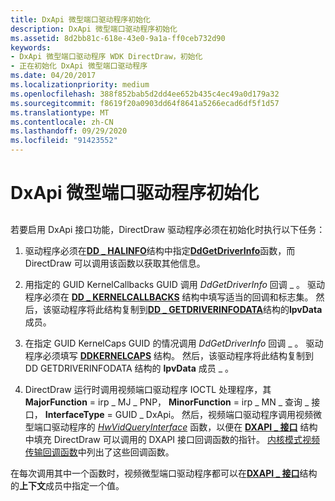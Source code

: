 ```yaml
---
title: DxApi 微型端口驱动程序初始化
description: DxApi 微型端口驱动程序初始化
ms.assetid: 8d2bb81c-618e-43e0-9a1a-ff0ceb732d90
keywords:
- DxApi 微型端口驱动程序 WDK DirectDraw，初始化
- 正在初始化 DxApi 微型端口驱动程序
ms.date: 04/20/2017
ms.localizationpriority: medium
ms.openlocfilehash: 388f852bab5d2dd4ee652b435c4ec49a0d179a32
ms.sourcegitcommit: f8619f20a0903dd64f8641a5266ecad6df5f1d57
ms.translationtype: MT
ms.contentlocale: zh-CN
ms.lasthandoff: 09/29/2020
ms.locfileid: "91423552"
---
```

# <a name="dxapi-miniport-driver-initialization"></a>DxApi 微型端口驱动程序初始化


## <span id="ddk_dxapi_miniport_driver_initialization_gg"></span><span id="DDK_DXAPI_MINIPORT_DRIVER_INITIALIZATION_GG"></span>


若要启用 DxApi 接口功能，DirectDraw 驱动程序必须在初始化时执行以下任务：

1.  驱动程序必须在[**DD \_ HALINFO**](/windows/win32/api/ddrawint/ns-ddrawint-dd_halinfo)结构中指定[**DdGetDriverInfo**](/windows/win32/api/ddrawint/nc-ddrawint-pdd_getdriverinfo)函数，而 DirectDraw 可以调用该函数以获取其他信息。

2.  用指定的 GUID KernelCallbacks GUID 调用 *DdGetDriverInfo* 回调 \_ 。 驱动程序必须在 [**DD \_ KERNELCALLBACKS**](/windows/win32/api/ddrawint/ns-ddrawint-dd_kernelcallbacks) 结构中填写适当的回调和标志集。 然后，该驱动程序将此结构复制到[**DD \_ GETDRIVERINFODATA**](/windows/win32/api/ddrawint/ns-ddrawint-dd_getdriverinfodata)结构的**lpvData**成员。

3.  在指定 GUID KernelCaps GUID 的情况调用 *DdGetDriverInfo* 回调 \_ 。 驱动程序必须填写 [**DDKERNELCAPS**](/windows/win32/api/ddkernel/ns-ddkernel-ddkernelcaps) 结构。 然后，该驱动程序将此结构复制到 DD GETDRIVERINFODATA 结构的 **lpvData** 成员 \_ 。

4.  DirectDraw 运行时调用视频端口驱动程序 IOCTL 处理程序，其 **MajorFunction** = irp \_ MJ \_ PNP， **MinorFunction** = irp \_ MN \_ 查询 \_ 接口， **InterfaceType** = GUID \_ DxApi。 然后，视频端口驱动程序调用视频微型端口驱动程序的 [*HwVidQueryInterface*](/windows-hardware/drivers/ddi/video/nc-video-pvideo_hw_query_interface) 函数，以便在 [**DXAPI \_ 接口**](/windows/win32/api/dxmini/ns-dxmini-dxapi_interface) 结构中填充 DirectDraw 可以调用的 DXAPI 接口回调函数的指针。 [内核模式视频传输回调函数](kernel-mode-video-transport-callback-functions.md)中列出了这些回调函数。

在每次调用其中一个函数时，视频微型端口驱动程序都可以在[**DXAPI \_ 接口**](/windows/win32/api/dxmini/ns-dxmini-dxapi_interface)结构的**上下文**成员中指定一个值。

 

